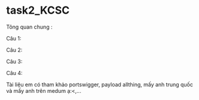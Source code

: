 # task2_KCSC
Tông quan chung :

Câu 1:

Câu 2:

Câu 3:

Câu 4:


Tài liệu em có tham khảo portswigger, payload allthing, mấy anh trung quốc và mấy anh trên medum ạ:<,...
